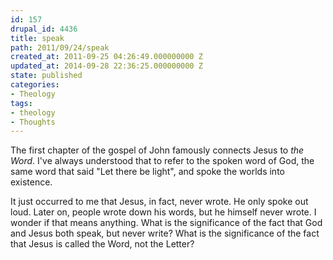 ```yaml
---
id: 157
drupal_id: 4436
title: speak
path: 2011/09/24/speak
created_at: 2011-09-25 04:26:49.000000000 Z
updated_at: 2014-09-28 22:36:25.000000000 Z
state: published
categories:
- Theology
tags:
- theology
- Thoughts
---
```

The first chapter of the gospel of John famously connects Jesus to *the Word*. I've always understood that to refer to the spoken word of God, the same word that said "Let there be light", and spoke the worlds into existence. 

It just occurred to me that Jesus, in fact, never wrote. He only spoke out loud. Later on, people wrote down his words, but he himself never wrote. I wonder if that means anything. What is the significance of the fact that God and Jesus both speak, but never write? What is the significance of the fact that Jesus is called the Word, not the Letter?
